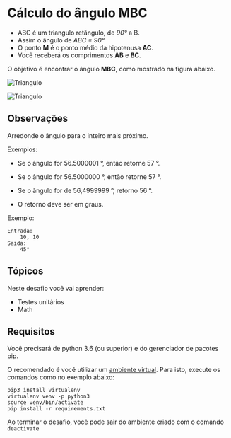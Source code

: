 # Cálculo do ângulo MBC

- ABC é um triangulo retângulo, de *90°* a B.
- Assim o ângulo de *ABC = 90°*
- O ponto **M** é o ponto médio da hipotenusa **AC**.
- Você receberá os comprimentos **AB** e **BC**.

O objetivo é encontrar o ângulo **MBC**, como mostrado na figura abaixo.

![Triangulo](triangulo.png)

![Triangulo](https://s3-us-west-1.amazonaws.com/codenation-challenges/python-4/triangulo.png)

## Observações

Arredonde o ângulo para o inteiro mais próximo.

Exemplos:

- Se o ângulo for 56.5000001 °, então retorne 57 °.
- Se o ângulo for 56.5000000 °, então retorne 57 °.
- Se o ângulo for de 56,4999999 °, retorno 56 °.

- O retorno deve ser em graus.


Exemplo:

	Entrada:
		10, 10
	Saida:
		45°

## Tópicos

Neste desafio você vai aprender:

- Testes unitários
- Math

## Requisitos

Você precisará de python 3.6 (ou superior) e do gerenciador de pacotes pip.

O recomendado é você utilizar um [ambiente virtual](https://pythonacademy.com.br/blog/python-e-virtualenv-como-programar-em-ambientes-virtuais). Para isto, execute os comandos como no exemplo abaixo:

    pip3 install virtualenv
    virtualenv venv -p python3
    source venv/bin/activate
    pip install -r requirements.txt

Ao terminar o desafio, você pode sair do ambiente criado com o comando `deactivate`
